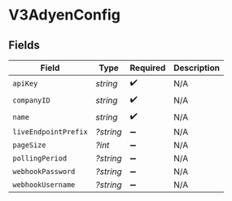 # V3AdyenConfig


## Fields

| Field                | Type                 | Required             | Description          |
| -------------------- | -------------------- | -------------------- | -------------------- |
| `apiKey`             | *string*             | :heavy_check_mark:   | N/A                  |
| `companyID`          | *string*             | :heavy_check_mark:   | N/A                  |
| `name`               | *string*             | :heavy_check_mark:   | N/A                  |
| `liveEndpointPrefix` | *?string*            | :heavy_minus_sign:   | N/A                  |
| `pageSize`           | *?int*               | :heavy_minus_sign:   | N/A                  |
| `pollingPeriod`      | *?string*            | :heavy_minus_sign:   | N/A                  |
| `webhookPassword`    | *?string*            | :heavy_minus_sign:   | N/A                  |
| `webhookUsername`    | *?string*            | :heavy_minus_sign:   | N/A                  |